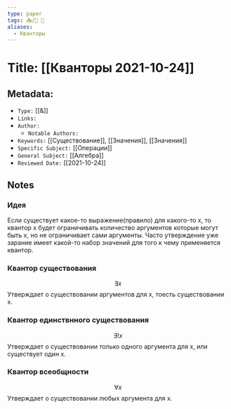 ```yaml
---
type: paper
tags: 📥️/📜️ 🔢
aliases:
  - Кванторы
---
```




# Title: **[[Кванторы 2021-10-24]]**


## Metadata:

- `Type:` [[&]]
- `Links:`
- `Author:` 
	- `Notable Authors:` 
- `Keywords:` [[Существование]], [[Значения]], [[Значения]]
- `Specific Subject:` [[Операции]]
- `General Subject:` [[Алгебра]]
- `Reviewed Date:` [[2021-10-24]]


## Notes

### Идея
Если существует какое-то выражение(правило) для какого-то x, то квантор x будет ограничивать количество аргументов которые могут быть x, но не ограничивает сами аргументы. Часто утверждение уже зарание имеет какой-то набор значений для того к чему применяется квантор.

### Квантор существования
$$\exists x$$
Утверждает о существовании аргументов для x, тоесть существовании x.

### Квантор единствнного существования
$$\exists! x$$
Утверждает о существовании только одного аргумента для x, или существует один x.

### Квантор всеобщности
$$\forall x$$
Утверждает о существовании любых аргумента для x.





